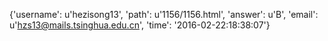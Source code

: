 {'username': u'hezisong13', 'path': u'1156/1156.html', 'answer': u'B', 'email': u'hzs13@mails.tsinghua.edu.cn', 'time': '2016-02-22:18:38:07'}